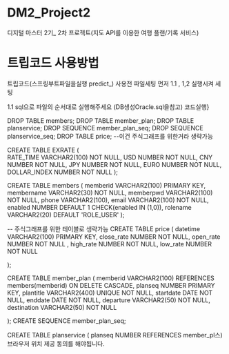 # DM2_Project2
디지털 마스터 2기_ 2차 프로젝트(지도 API를 이용한 여행 플랜/기록 서비스)

# 트립코드 사용방법
트립코드(스프링부트파일을실행 predict_) 사용전 파일세팅
먼저 1.1 , 1,2 실행시켜 세팅

1.1 sql으로 파일의 순서대로 실행해주세요 (DB생성Oracle.sql을참고)
코드실행}

DROP TABLE members;
DROP TABLE member_plan;
DROP TABLE planservice;
DROP SEQUENCE member_plan_seq;
DROP SEQUENCE planservice_seq;
DROP TABLE price; --이건 주식그래프를 위한거라 생략가능


  CREATE TABLE EXRATE
   (   
   RATE_TIME VARCHAR2(100) NOT NULL, 
   USD NUMBER NOT NULL, 
   CNY NUMBER NOT NULL, 
   JPY NUMBER NOT NULL, 
   EURO NUMBER NOT NULL, 
   DOLLAR_INDEX NUMBER NOT NULL
   ); 
 
 
 CREATE TABLE members
 (
    memberid VARCHAR2(100) PRIMARY KEY,
    membername VARCHAR2(30) NOT NULL, 
    memberpwd VARCHAR2(100) NOT NULL,
    phone VARCHAR2(100),
    email VARCHAR2(100) NOT NULL,
    enabled NUMBER DEFAULT 1 CHECK(enabled IN (1,0)),
    rolename VARCHAR2(20) DEFAULT 'ROLE_USER' 
 );

-- 주식그래프를 위한 테이블로 생략가능
 CREATE TABLE price 
 (
    datetime VARCHAR2(100) PRIMARY KEY, 
    close_rate NUMBER NOT NULL,
    open_rate NUMBER NOT NULL ,
    high_rate NUMBER NOT NULL,
    low_rate NUMBER  NOT NULL
 
 );
 
CREATE TABLE member_plan
(
    memberid  VARCHAR2(100) REFERENCES members(memberid) ON DELETE CASCADE,
    planseq NUMBER PRIMARY KEY,
    plantitle  VARCHAR2(400)  UNIQUE NOT NULL,
    startdate DATE NOT NULL,
    enddate DATE NOT NULL,
    departure VARCHAR2(50) NOT NULL,
    destination VARCHAR2(50) NOT NULL
    
);
CREATE SEQUENCE member_plan_seq;

CREATE TABLE planservice
(
    planseq NUMBER REFERENCES member_pl스) 브라우저 위치 제공 동의를 해야됩니다. 



